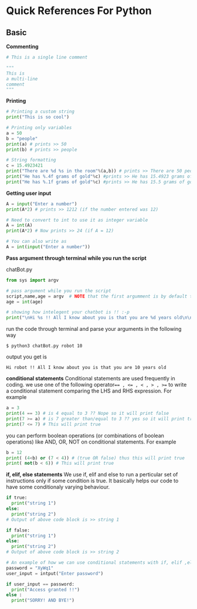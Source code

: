 # Quick References For Python

## Basic

**Commenting**
```python
# This is a single line comment

"""
This is
a multi-line
comment 
"""
```

**Printing**
```python
# Printing a custom string
print("This is so cool")

# Printing only variables
a = 50
b = "people"
print(a) # prints >> 50
print(b) # prints >> people

# String formatting
c = 15.4923421
print("There are %d %s in the room"%(a,b)) # prints >> There are 50 people in the room
print("He has %.4f grams of gold"%c) #prints >> He has 15.4923 grams of gold
print("He has %.1f grams of gold"%c) #prints >> He has 15.5 grams of gold
```

**Getting user input**

```python
A = input("Enter a number")
print(A*2) # prints >> 1212 (if the number entered was 12)

# Need to convert to int to use it as integer variable
A = int(A)
print(A*2) # Now prints >> 24 (if A = 12)

# You can also write as 
A = int(input("Enter a number"))
```

**Pass argument through terminal while you run the script**

chatBot.py
```python
from sys import argv

# pass argument while you run the script
script,name,age = argv  # NOTE that the first argumment is by default the script name.
age = int(age)

# showing how intelegent your chatbot is !! :-p
print("\nHi %s !! All I know about you is that you are %d years old\n\n"%(name,age))
```
run the code through terminal and parse your arguments in the following way
```shell
$ python3 chatBot.py robot 10
```
output you get is 
```shell
Hi robot !! All I know about you is that you are 10 years old
```


**conditional statements**
Conditional statements are used frequently in coding. we use one of the following operator`== , <= , < , > , >=` to write a conditional statement comparing the LHS and RHS expression. For example
```python
a = 3
print(4 == 3) # is 4 equal to 3 ?? Nope so it will print false
print(7 >= a) # is 7 greater than/equal to 3 ?? yes so it will print true
print(7 <= 7) # This will print true
```
you can perform boolean operations (or combinations of boolean operations) like AND, OR, NOT on conditional statements. For example
```python
b = 12
print( (4<b) or (7 < 4)) # (true OR false) thus this will print true
print( not(b < 6)) # This will print true
```

**if, elif, else statements**
We use if, elif and else to run a perticular set of instructions only if some condition is true. It basically helps our code to have some conditionaly varying behaviour.

```python
if true:
  print("string 1")
else:
  print("string 2")
# Output of above code block is >> string 1

if false:
  print("string 1")
else:
  print("string 2")
# Output of above code block is >> string 2

# An example of how we can use conditional statements with if, elif ,else 
password = "XyWq1"
user_input = intput("Enter password")

if user_input == password:
  print("Access granted !!")
else :
  print("SORRY! AND BYE!")
```






